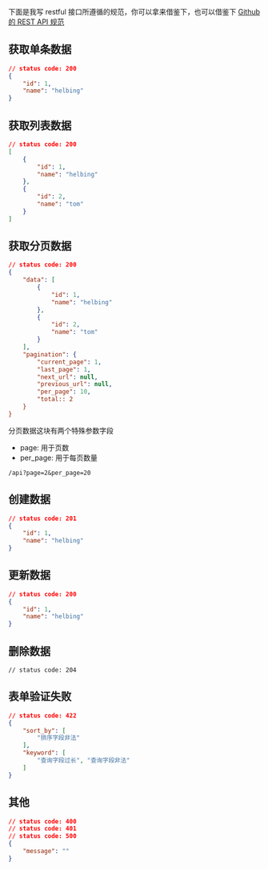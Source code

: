 下面是我写 restful 接口所遵循的规范，你可以拿来借鉴下，也可以借鉴下 [Github 的 REST API 规范](https://developer.github.com/v3/)

## 获取单条数据

```json
// status code: 200
{
    "id": 1,
    "name": "helbing"
}
```

## 获取列表数据

```json
// status code: 200
[
    {
        "id": 1,
        "name": "helbing"
    },
    {
        "id": 2,
        "name": "tom"
    }
]
```

## 获取分页数据

```json
// status code: 200
{
    "data": [
        {
            "id": 1,
            "name": "helbing"
        },
        {
            "id": 2,
            "name": "tom"
        }
    ],
    "pagination": {
        "current_page": 1,
        "last_page": 1,
        "next_url": null,
        "previous_url": null,
        "per_page": 10,
        "total:: 2
    }
}
```

分页数据这块有两个特殊参数字段

- page: 用于页数
- per_page: 用于每页数量

```
/api?page=2&per_page=20
```

## 创建数据

```json
// status code: 201
{
    "id": 1,
    "name": "helbing"
}
```

## 更新数据

```json
// status code: 200
{
    "id": 1,
    "name": "helbing"
}
```

## 删除数据

```
// status code: 204
```

## 表单验证失败

```json
// status code: 422
{
    "sort_by": [
        "排序字段非法"
    ],
    "keyword": [
        "查询字段过长", "查询字段非法"
    ]
}
```

## 其他

```json
// status code: 400
// status code: 401
// status code: 500
{
    "message": ""
}
```
